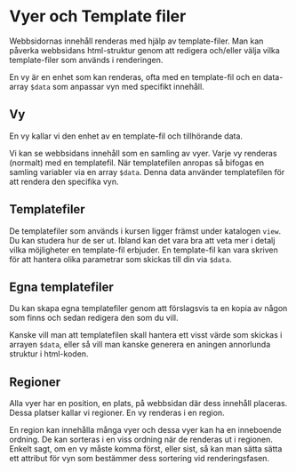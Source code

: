 Vyer och Template filer
=========================

Webbsidornas innehåll renderas med hjälp av template-filer. Man kan påverka webbsidans html-struktur genom att redigera och/eller välja vilka template-filer som används i renderingen.

En vy är en enhet som kan renderas, ofta med en template-fil och en data-array `$data` som anpassar vyn med specifikt innehåll.



Vy
-------------------------

En vy kallar vi den enhet av en template-fil och tillhörande data.

Vi kan se webbsidans innehåll som en samling av vyer. Varje vy renderas (normalt) med en templatefil. När templatefilen anropas så bifogas en samling variabler via en array `$data`. Denna data använder templatefilen för att rendera den specifika vyn.



Templatefiler
-------------------------

De templatefiler som används i kursen ligger främst under katalogen `view`. Du kan studera hur de ser ut. Ibland kan det vara bra att veta mer i detalj vilka möjligheter en template-fil erbjuder. En template-fil kan vara skriven för att hantera olika parametrar som skickas till din via `$data`.



Egna templatefiler
-------------------------

Du kan skapa egna templatefiler genom att förslagsvis ta en kopia av någon som finns och sedan redigera den som du vill.

Kanske vill man att templatefilen skall hantera ett visst värde som skickas i arrayen `$data`, eller så vill man kanske generera en aningen annorlunda struktur i html-koden.



Regioner
-------------------------

Alla vyer har en position, en plats, på webbsidan där dess innehåll placeras. Dessa platser kallar vi regioner. En vy renderas i en region.

En region kan innehålla många vyer och dessa vyer kan ha en inneboende ordning. De kan sorteras i en viss ordning när de renderas ut i regionen. Enkelt sagt, om en vy måste komma först, eller sist, så kan man sätta sätta ett attribut för vyn som bestämmer dess sortering vid renderingsfasen.
